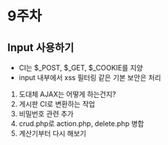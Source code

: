 # 9주차
## Input 사용하기
* CI는 $_POST, $_GET, $_COOKIE를 지양
* input 내부에서 xss 필터링 같은 기본 보안은 처리

1. 도대체 AJAX는 어떻게 하는건지?
2. 게시판 CI로 변환하는 작업
3. 비밀번호 관련 추가
4. crud.php로 action.php, delete.php 병합
5. 계산기부터 다시 해보기
